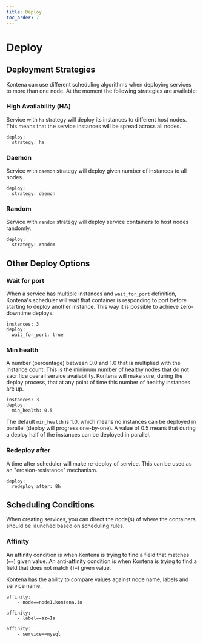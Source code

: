```yaml
---
title: Deploy
toc_order: 7
---
```

# Deploy

## Deployment Strategies
Kontena can use different scheduling algorithms when deploying services to more than one node. At the moment the following strategies are available:

### High Availability (HA)

Service with `ha` strategy will deploy its instances to different host nodes. This means that the service instances will be spread across all nodes.

```
deploy:
  strategy: ha
```

### Daemon

Service with `daemon` strategy will deploy given number of instances to all nodes.

```
deploy:
  strategy: daemon
```

### Random

Service with `random` strategy will deploy service containers to host nodes randomly.

```
deploy:
  strategy: random
```

## Other Deploy Options

### Wait for port

When a service has multiple instances and `wait_for_port` definition, Kontena's scheduler will wait that container is responding to port before starting to deploy another instance. This way it is possible to achieve zero-downtime deploys.

```
instances: 3
deploy:
  wait_for_port: true
```

### Min health

A number (percentage) between 0.0 and 1.0 that is multiplied with the instance count. This is the minimum number of healthy nodes that do not sacrifice overall service availability. Kontena will make sure, during the deploy process, that at any point of time this number of healthy instances are up.

```
instances: 3
deploy:
  min_health: 0.5
```

The default `min_health` is 1.0, which means no instances can be deployed in parallel (deploy will progress one-by-one). A value of 0.5 means that during a deploy half of the instances can be deployed in parallel.

### Redeploy after

A time after scheduler will make re-deploy of service. This can be used as an "erosion-resistance" mechanism.

```
deploy:
  redeploy_after: 8h
```

## Scheduling Conditions

When creating services, you can direct the node(s) of where the containers should be launched based on scheduling rules.

### Affinity

An affinity condition is when Kontena is trying to find a field that matches (`==`) given value. An anti-affinity condition is when Kontena is trying to find a field that does not match (`!=`) given value.

Kontena has the ability to compare values against node name, labels and service name.

```
affinity:
    - node==node1.kontena.io
```

```
affinity:
    - label==az=1a
```

```
affinity:
    - service==mysql
```

